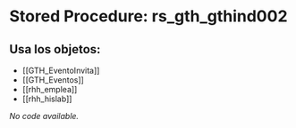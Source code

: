 # Stored Procedure: rs_gth_gthind002

## Usa los objetos:
- [[GTH_EventoInvita]]
- [[GTH_Eventos]]
- [[rhh_emplea]]
- [[rhh_hislab]]

*No code available.*
